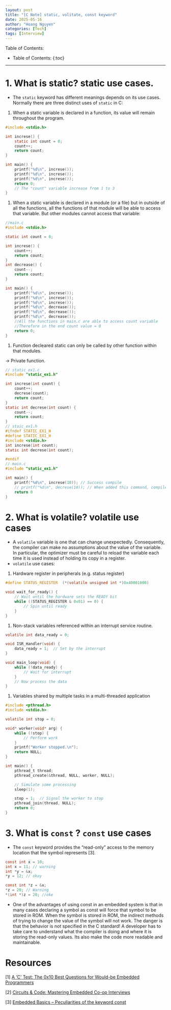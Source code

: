 ```yaml
---
layout: post
title: "[C Note] static, volitate, const keyword"
date: 2025-05-16
author: "Hoang Nguyen"
categories: [Tech]
tags: [Interview]
---
```

Table of Contents:
* Table of Contents:
{:toc}
---

# 1. What is static? static use cases.

- The `static` keyword has different meanings depends on its use cases. Normally there are three distinct uses of `static` in C:
1. When a static variable is declared in a function, its value will remain throughout the program.

```c
#include <stdio.h>

int increse() {
    static int count = 0;
    count++;
    return count;
}

int main() {
    printf("%d\n", increse());
    printf("%d\n", increse());
    printf("%d\n", increse());
    return 0;
    // The "count" variable increase from 1 to 3 
}
```

1. When a static variable is declared in a module (or a file) but in outside of all the functions, all the functions of that module will be able to access that variable. But other modules cannot access that variable:

```c
//main.c
#include <stdio.h>

static int count = 0;

int increse() {
    count++;
    return count;
}
int decrease() {
    count--;
    return count;
}

int main() {
    printf("%d\n", increse());
    printf("%d\n", increse());
    printf("%d\n", increse());
    printf("%d\n", decrease());
    printf("%d\n", decrease());
    printf("%d\n", decrease()); 
    //All the functions in main.c are able to access count variable
    //Therefore in the end count value = 0
    return 0;
}
```

1. Function decleared static can only be called by other function within that modules.

→ Private function.

```c
// static_ex1.c
#include "static_ex1.h"

int increse(int count) {
    count++;
    decrese(count);
    return count;
}
static int decrese(int count) {
    count--;
    return count;
}
// staic_ex1.h
#ifndef STATIC_EX1_H
#define STATIC_EX1_H
#include <stdio.h>
int increse(int count);
static int decrese(int count);

#endif
// main.c
#include "static_ex1.h"

int main() {
    printf("%d\n", increse(10)); // Success compile
    // printf("%d\n", decrese(10)); // When added this command, compile will fail
    return 0
}
```

# 2. What is volatile? volatile use cases

- A `volatile` variable is one that can change unexpectedly. Consequently, the compiler can make no assumptions about the value of the variable. In particular, the optimizer must be careful to reload the variable each time it is used instead of holding its copy in a register.
- `volatile` use cases:
1. Hardware register in peripherals (e.g. status register)

```c
#define STATUS_REGISTER  (*(volatile unsigned int *)0x40001000)

void wait_for_ready() {
    // Wait until the hardware sets the READY bit
    while ((STATUS_REGISTER & 0x01) == 0) {
        // Spin until ready
    }
}
```

1. Non-stack variables referenced within an interrupt service routine.

```c
volatile int data_ready = 0;

void ISR_Handler(void) {
    data_ready = 1;  // Set by the interrupt
}

void main_loop(void) {
    while (!data_ready) {
        // Wait for interrupt
    }
    // Now process the data
}

```

1. Variables shared by multiple tasks in a multi-threaded application

```c
#include <pthread.h>
#include <stdio.h>

volatile int stop = 0;

void* worker(void* arg) {
    while (!stop) {
        // Perform work
    }
    printf("Worker stopped.\n");
    return NULL;
}

int main() {
    pthread_t thread;
    pthread_create(&thread, NULL, worker, NULL);

    // Simulate some processing
    sleep(1);

    stop = 1;  // Signal the worker to stop
    pthread_join(thread, NULL);
    return 0;
}

```

# 3. What is `const` ? `const` use cases

- The  `const` keyword provides the “read-only” access to the memory location that the symbol represents [3].

```c
const int x = 10;
int x = 11; // warning 
int *y = &x; 
*y = 12; // okay

const int *z = &x; 
*z = 20; // Warning
*(int *)z = 20; //oke
```

- One of the advantages of using const in an embedded system is that in many cases declaring a symbol as const will force that symbol to be stored in ROM.  When the symbol is stored in ROM, the indirect methods of trying to change the value of the symbol will not work. The danger is that the behavior is not specified in the C standard!  A developer has to take care to understand what the compiler is doing and where it is storing the read-only values. Its also make the code more readable and maintainable.

# Resources

[1] [A ‘C’ Test: The 0x10 Best Questions for Would-be Embedded Programmers](https://rmbconsulting.us/publications/a-c-test-the-0x10-best-questions-for-would-be-embedded-programmers/#footnote1)

[2] [Circuits & Code: Mastering Embedded Co-op Interviews](https://circuits-and-code.github.io/)

[3] [Embedded Basics – Peculiarities of the keyword const](https://www.beningo.com/embedded-basics-peculiarities-of-the-keyword-const/)

